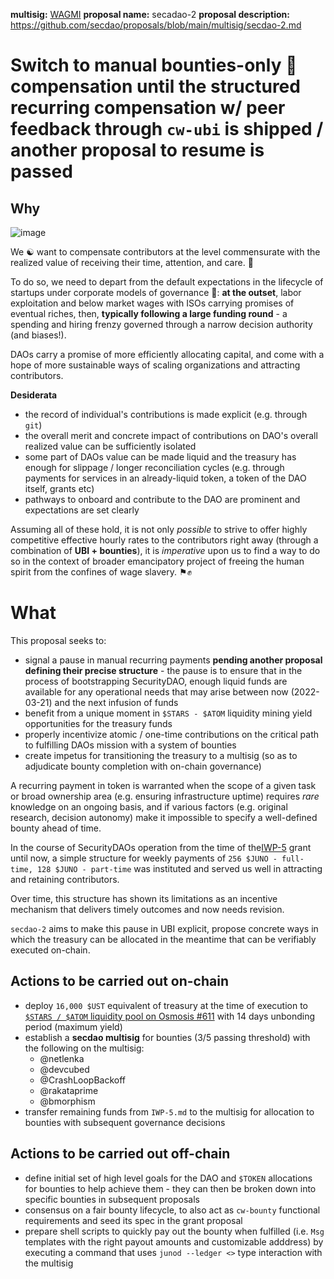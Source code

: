 **multisig:** [WAGMI](https://daodao.zone/multisig/juno1zn6wefwh00cuara90ctn7aqyfnhh34djyqnpd8w83z0x9ta88m6q5lq4tp)
**proposal name:** secadao-2
**proposal description:** https://github.com/secdao/proposals/blob/main/multisig/secdao-2.md

# Switch to manual bounties-only 🤠 compensation until the structured recurring compensation w/ peer feedback through `cw-ubi` is shipped / another proposal to resume is passed
## Why
![image](https://user-images.githubusercontent.com/1236584/159340485-127d084f-f8ae-4240-ab3b-820d1c186956.png)

We ☯️ want to compensate contributors at the level commensurate with the realized value of receiving their time, attention, and care. 🌱

To do so, we need to depart from the default expectations in the lifecycle of startups under corporate models of governance 🏢: **at the outset**, labor exploitation and below market wages with ISOs carrying promises of eventual riches, then, **typically following a large funding round** - a spending and hiring frenzy governed through a narrow decision authority (and biases!).

DAOs carry a promise of more efficiently allocating capital, and come with a hope of more sustainable ways of scaling organizations and attracting contributors.

**Desiderata**

- the record of individual's contributions is made explicit (e.g. through `git`)
- the overall merit and concrete impact of contributions on DAO's overall realized value can be sufficiently isolated
- some part of DAOs value can be made liquid and the treasury has enough for slippage / longer reconciliation cycles (e.g. through payments for services in an already-liquid token, a token of the DAO itself, grants etc)
- pathways to onboard and contribute to the DAO are prominent and expectations are set clearly

Assuming all of these hold, it is not only _possible_ to strive to offer highly competitive effective hourly rates to the contributors right away (through a combination of **UBI + bounties**), it is _imperative_ upon us to find a way to do so in the context of broader emancipatory project of freeing the human spirit from the confines of wage slavery. ⚑✊

# What
This proposal seeks to:

- signal a pause in manual recurring payments **pending another proposal defining their precise structure** - the pause is to ensure that in the process of bootstrapping SecurityDAO, enough liquid funds are available for any operational needs that may arise between now (2022-03-21) and the next infusion of funds
- benefit from a unique moment in `$STARS - $ATOM` liquidity mining yield opportunities for the treasury funds
- properly incentivize atomic / one-time contributions on the critical path to fulfilling DAOs mission with a system of bounties
- create impetus for transitioning the treasury to a multisig (so as to adjudicate bounty completion with on-chain governance)

A recurring payment in token is warranted when the scope of a given task or broad ownership area (e.g. ensuring infrastructure uptime) requires _rare_ knowledge on an ongoing basis, and if various factors (e.g. original research, decision autonomy) make it impossible to specify a well-defined bounty ahead of time.

In the course of SecurityDAOs operation from the time of the[IWP-5](https://github.com/InterWasm/DAO/blob/main/IWPs/iwp-5.md) grant until now, a simple structure for weekly payments of `256 $JUNO - full-time, 128 $JUNO - part-time` was instituted and served us well in attracting and retaining contributors.

Over time, this structure has shown its limitations as an incentive mechanism that delivers timely outcomes and now needs revision.

`secdao-2` aims to make this pause in UBI explicit, propose concrete ways in which the treasury can be allocated in the meantime that can be verifiably executed on-chain.

## Actions to be carried out on-chain
* deploy `16,000 $UST` equivalent of treasury at the time of execution to [`$STARS / $ATOM` liquidity pool on Osmosis #611](https://info.osmosis.zone/pool/611) with 14 days unbonding period (maximum yield)
* establish a **secdao multisig** for bounties (3/5 passing threshold) with the following on the multisig:
  - @netlenka
  - @devcubed
  - @CrashLoopBackoff
  - @rakataprime
  - @bmorphism
* transfer remaining funds from `IWP-5.md` to the multisig for allocation to bounties with subsequent governance decisions

## Actions to be carried out off-chain
* define initial set of high level goals for the DAO and `$TOKEN` allocations for bounties to help achieve them - they can then be broken down into specific bounties in subsequent proposals
* consensus on a fair bounty lifecycle, to also act as `cw-bounty` functional requirements and seed its spec in the grant proposal
* prepare shell scripts to quickly pay out the bounty when fulfilled (i.e. `Msg` templates with the right payout amounts and customizable adddress) by executing a command that uses `junod --ledger <>` type interaction with the multisig
